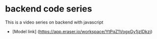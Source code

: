 # backend code series

This is a video series on backend with javascript
- [Model link] (https://app.eraser.io/workspace/YtPqZ1VogxGy1jzIDkzj)